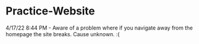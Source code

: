 # Practice-Website

4/17/22 8:44 PM - Aware of a problem where if you navigate away from the homepage the site breaks. Cause unknown. :(
